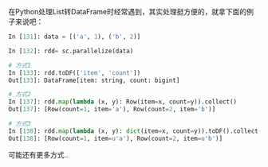 在Python处理List转DataFrame时经常遇到，其实处理挺方便的，就拿下面的例子来说吧：

```python
In [131]: data = [('a', 1), ('b', 2)]

In [132]: rdd= sc.parallelize(data)

# 方式1
In [133]: rdd.toDF(['item', 'count'])
Out[133]: DataFrame[item: string, count: bigint]

# 方式2
In [137]: rdd.map(lambda (x, y): Row(item=x, count=y)).collect()
Out[137]: [Row(count=1, item='a'), Row(count=2, item='b')]

# 方式3
In [138]: rdd.map(lambda (x, y): dict(item=x, count=y)).toDF().collect()
Out[138]: [Row(count=1, item=u'a'), Row(count=2, item=u'b')]
```

可能还有更多方式..



